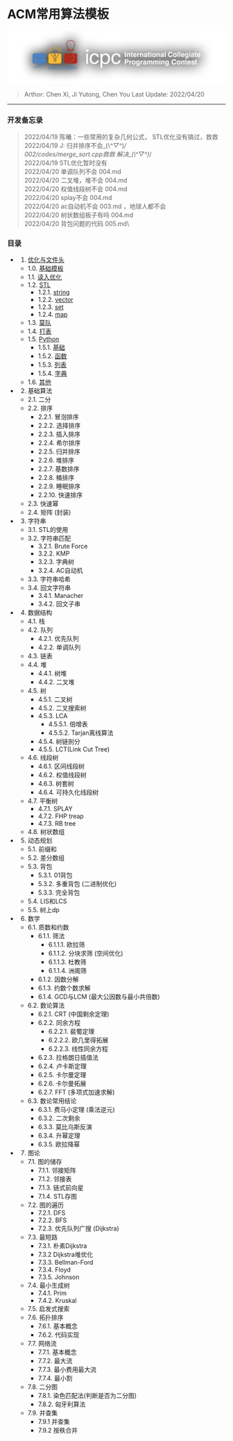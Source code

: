 # ACM常用算法模板
![ICPC Logo](assets/icpcLogo.png)

> Arthor: Chen Xi, Ji Yutong, Chen You
> Last Update: 2022/04/20
---

### 开发备忘录

> 2022/04/19 陈曦：一些常用的复杂几何公式，
> STL优化没有搞过，救救\
> 2022/04/19 J: 归并排序不会\_(\\*^▽^*)_/\
> 002/codes/merge_sort.cpp救救  解决\_(\\*^▽^*)_/\
> 2022/04/19 STL优化暂时没有\
> 2022/04/20 单调队列不会 004.md\
> 2022/04/20 二叉堆，堆不会 004.md\
> 2022/04/20 权值线段树不会 004.md\
> 2022/04/20 splay不会 004.md\
> 2022/04/20 ac自动机不会 003.md ，地球人都不会\
> 2022/04/20 树状数组板子有吗 004.md\
> 2022/04/20 背包问题的代码 005.md\
### 目录

<!-- Index Start -->

+ 1. [优化与文件头]()
    - 1.0. [基础模板](./chapters/001/001.md###&#160;1.0.&#160;基础模板)
    - 1.1. [读入优化](./chapters/001/001.md###1.1.读入优化)
    - 1.2. [STL](./chapters/001/001.md/###1.2.STL)
        * 1.2.1. [string](./chapters/001/001.md####1.2.1string)
        * 1.2.2. [vector]()
        * 1.2.3. [set]()
        * 1.2.4. [map]()
    - 1.3. [莫队]()
    - 1.4. [打表]()
    - 1.5. [Python]()
        * 1.5.1. [基础]()
        * 1.5.2. [函数]()
        * 1.5.3. [列表]()
        * 1.5.4. [字典]()
    - 1.6. [其他]()
+ 2. 基础算法
    - 2.1. 二分
    - 2.2. 排序
        * 2.2.1. 冒泡排序
        * 2.2.2. 选择排序
        * 2.2.3. 插入排序
        * 2.2.4. 希尔排序
        * 2.2.5. 归并排序
        * 2.2.6. 堆排序
        * 2.2.7. 基数排序
        * 2.2.8. 桶排序
        * 2.2.9. 睡眠排序 
        * 2.2.10. 快速排序
    - 2.3. 快速幂 
    - 2.4. 矩阵 (封装)
+ 3. 字符串
    - 3.1. STL的使用
    - 3.2. 字符串匹配
        * 3.2.1. Brute Force
        * 3.2.2. KMP
        * 3.2.3. 字典树
        * 3.2.4. AC自动机
    - 3.3. 字符串哈希
    - 3.4. 回文字符串
        * 3.4.1. Manacher
        * 3.4.2. 回文子串 
+ 4. 数据结构
    - 4.1. 栈
    - 4.2. 队列
        * 4.2.1. 优先队列
        * 4.2.2. 单调队列
    - 4.3. 链表
    - 4.4. 堆
        * 4.4.1. 树堆
        * 4.4.2. 二叉堆
    - 4.5. 树
        * 4.5.1. 二叉树
        * 4.5.2. 二叉搜索树
        * 4.5.3. LCA
            + 4.5.5.1. 倍增表
            + 4.5.5.2. Tarjan离线算法
        * 4.5.4. 树链剖分
        * 4.5.5. LCT(Link Cut Tree)
    - 4.6. 线段树
        * 4.6.1. 区间线段树
        * 4.6.2. 权值线段树
        * 4.6.3. 树套树
        * 4.6.4. 可持久化线段树
    - 4.7. 平衡树
        * 4.7.1. SPLAY
        * 4.7.2. FHP treap
        * 4.7.3. RB tree   
    - 4.8. 树状数组 
+ 5. 动态规划
    - 5.1. 前缀和
    - 5.2. 差分数组
    - 5.3. 背包
        * 5.3.1. 01背包
        * 5.3.2. 多重背包 (二进制优化)
        * 5.3.3. 完全背包  
    - 5.4. LIS和LCS
    - 5.5. 树上dp
+ 6. 数学
    - 6.1. 质数和约数
        * 6.1.1. 筛法
            + 6.1.1.1. 欧拉筛
            + 6.1.1.2. 分块求筛 (空间优化)
            + 6.1.1.3. 杜教筛
            + 6.1.1.4. 洲阁筛
        * 6.1.2. 因数分解
        * 6.1.3. 约数个数求解
        * 6.1.4. GCD与LCM (最大公因数与最小共倍数)
    - 6.2. 数论算法
        * 6.2.1. CRT (中国剩余定理)
        * 6.2.2. 同余方程
            + 6.2.2.1. 裴蜀定理
            + 6.2.2.2. 欧几里得拓展
            + 6.2.2.3. 线性同余方程
        * 6.2.3. 拉格朗日插值法
        * 6.2.4. 卢卡斯定理
        * 6.2.5. 卡尔曼定理
        * 6.2.6. 卡尔曼拓展
        * 6.2.7. FFT (多项式加速求解)
    - 6.3. 数论常用结论
        * 6.3.1. 费马小定理 (乘法逆元)
        * 6.3.2. 二次剩余
        * 6.3.3. 莫比乌斯反演
        * 6.3.4. 升幂定理 
        * 6.3.5. 欧拉降幂
+  7. 图论
    - 7.1. 图的储存
        * 7.1.1. 邻接矩阵
        * 7.1.2. 邻接表
        * 7.1.3. 链式前向星
        * 7.1.4. STL存图
    - 7.2. 图的遍历
        * 7.2.1. DFS
        * 7.2.2. BFS
        * 7.2.3. 优先队列广搜 (Dijkstra)
    - 7.3. 最短路
        * 7.3.1. 朴素Dijkstra
        * 7.3.2  Dijkstra堆优化
        * 7.3.3. Bellman-Ford
        * 7.3.4. Floyd
        * 7.3.5. Johnson
    - 7.4. 最小生成树
        * 7.4.1. Prim
        * 7.4.2. Kruskal
    - 7.5. 启发式搜索
    - 7.6. 拓扑排序
        * 7.6.1. 基本概念
        * 7.6.2. 代码实现
    - 7.7. 网络流
        * 7.7.1. 基本概念
        * 7.7.2. 最大流
        * 7.7.3. 最小费用最大流
        * 7.7.4. 最小割
    - 7.8. 二分图
        * 7.8.1. 染色匹配法(判断是否为二分图)
        * 7.8.2. 匈牙利算法
    - 7.9. 并查集
        * 7.9.1 并查集
        * 7.9.2 按秩合并

<!-- Index End -->


